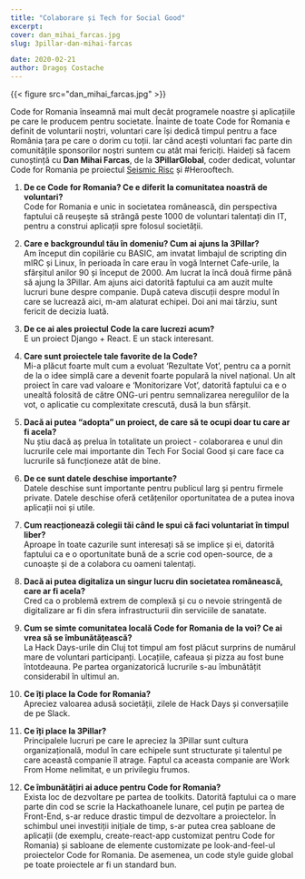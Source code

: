 ```yaml
---
title: "Colaborare și Tech for Social Good"
excerpt:
cover: dan_mihai_farcas.jpg
slug: 3pillar-dan-mihai-farcas

date: 2020-02-21
author: Dragoș Costache
---
```


{{< figure src="dan_mihai_farcas.jpg" >}}

Code for Romania înseamnă mai mult decât programele noastre și aplicațiile pe care le producem pentru societate. Înainte de toate Code for Romania e definit de voluntarii noștri, voluntari care își dedică timpul pentru a face România țara pe care o dorim cu toții. Iar când acești voluntari fac parte din comunitățile sponsorilor noștri suntem cu atât mai fericiți. Haideți să facem cunoștință cu **Dan Mihai Farcas**, de la **3PillarGlobal**, coder dedicat, voluntar Code for Romania pe proiectul [Seismic Risc](https://github.com/code4romania/seismic-risc) și <span class="has-background-warning">#Herooftech.</span>

1. <span class="has-text-success">**De ce Code for Romania? Ce e diferit la comunitatea noastră de voluntari?**</span>  
   Code for Romania e unic in societatea românească, din perspectiva faptului că reușește să strângă peste 1000 de voluntari talentați din IT, pentru a construi aplicații spre folosul societății.

2. <span class="has-text-success">**Care e backgroundul tău în domeniu? Cum ai ajuns la 3Pillar?**</span>  
   Am început din copilărie cu BASIC, am invatat limbajul de scripting din mIRC și Linux, în perioada în care erau în vogă Internet Cafe-urile, la sfârșitul anilor 90 și început de 2000. Am lucrat la încă două firme până să ajung la 3Pillar. Am ajuns aici datorită faptului ca am auzit multe lucruri bune despre companie. După cateva discuții despre modul în care se lucrează aici, m-am alaturat echipei. Doi ani mai târziu, sunt fericit de decizia luată.

3. <span class="has-text-success">**De ce ai ales proiectul Code la care lucrezi acum?**</span>  
   E un proiect Django + React. E un stack interesant.

4. <span class="has-text-success">**Care sunt proiectele tale favorite de la Code?**</span>  
   Mi-a plăcut foarte mult cum a evoluat ‘Rezultate Vot’, pentru ca a pornit de la o idee simplă care a devenit foarte populară la nivel național. Un alt proiect în care vad valoare e ‘Monitorizare Vot’, datorită faptului ca e o unealtă folosită de către ONG-uri pentru semnalizarea neregulilor de la vot, o aplicatie cu complexitate crescută, dusă la bun sfârșit.

5. <span class="has-text-success">**Dacă ai putea “adopta” un proiect, de care să te ocupi doar tu care ar fi acela?**</span>  
   Nu știu dacă aș prelua în totalitate un proiect - colaborarea e unul din lucrurile cele mai importante din Tech For Social Good și care face ca lucrurile să funcționeze atât de bine.

6. <span class="has-text-success">**De ce sunt datele deschise importante?**</span>  
   Datele deschise sunt importante pentru publicul larg și pentru firmele private. Datele deschise oferă cetățenilor oportunitatea de a putea inova aplicații noi și utile.

7. <span class="has-text-success">**Cum reacționează colegii tăi când le spui că faci voluntariat în timpul liber?**</span>  
   Aproape în toate cazurile sunt interesați să se implice și ei, datorită faptului ca e o oportunitate bună de a scrie cod open-source, de a cunoaște și de a colabora cu oameni talentați.

8. <span class="has-text-success">**Dacă ai putea digitaliza un singur lucru din societatea românească, care ar fi acela?**</span>  
   Cred ca o problemă extrem de complexă și cu o nevoie stringentă de digitalizare ar fi din sfera infrastructurii din serviciile de sanatate.

9. <span class="has-text-success">**Cum se simte comunitatea locală Code for Romania de la voi? Ce ai vrea să se îmbunătățească?**</span>  
   La Hack Days-urile din Cluj tot timpul am fost plăcut surprins de numărul mare de voluntari participanți. Locațiile, cafeaua și pizza au fost bune întotdeauna. Pe partea organizatorică lucrurile s-au îmbunătățit considerabil în ultimul an.

10. <span class="has-text-success">**Ce îți place la Code for Romania?**</span>  
    Apreciez valoarea adusă societății, zilele de Hack Days și conversațiile de pe Slack.

11. <span class="has-text-success">**Ce îți place la 3Pillar?**</span>  
    Principalele lucruri pe care le apreciez la 3Pillar sunt cultura organizațională, modul în care echipele sunt structurate și talentul pe care această companie îl atrage. Faptul ca aceasta companie are Work From Home nelimitat, e un privilegiu frumos.

12. <span class="has-text-success">**Ce îmbunătățiri ai aduce pentru Code for Romania?**</span>  
    Exista loc de dezvoltare pe partea de toolkits. Datorită faptului ca o mare parte din cod se scrie la Hackathoanele lunare, cel puțin pe partea de Front-End, s-ar reduce drastic timpul de dezvoltare a proiectelor. În schimbul unei investiții inițiale de timp, s-ar putea crea șabloane de aplicații (de exemplu, create-react-app customizat pentru Code for Romania) și sabloane de elemente customizate pe look-and-feel-ul proiectelor Code for Romania. De asemenea, un code style guide global pe toate proiectele ar fi un standard bun.
